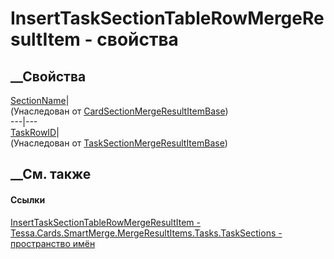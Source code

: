 # InsertTaskSectionTableRowMergeResultItem - свойства
##  __Свойства
[SectionName](P_Tessa_Cards_SmartMerge_MergeResultItems_CardSectionMergeResultItemBase_SectionName.htm)|  
(Унаследован от
[CardSectionMergeResultItemBase](T_Tessa_Cards_SmartMerge_MergeResultItems_CardSectionMergeResultItemBase.htm))  
---|---  
[TaskRowID](P_Tessa_Cards_SmartMerge_MergeResultItems_Tasks_TaskSections_TaskSectionMergeResultItemBase_TaskRowID.htm)|  
(Унаследован от
[TaskSectionMergeResultItemBase](T_Tessa_Cards_SmartMerge_MergeResultItems_Tasks_TaskSections_TaskSectionMergeResultItemBase.htm))  
##  __См. также
#### Ссылки
[InsertTaskSectionTableRowMergeResultItem -
](T_Tessa_Cards_SmartMerge_MergeResultItems_Tasks_TaskSections_InsertTaskSectionTableRowMergeResultItem.htm)
[Tessa.Cards.SmartMerge.MergeResultItems.Tasks.TaskSections - пространство
имён](N_Tessa_Cards_SmartMerge_MergeResultItems_Tasks_TaskSections.htm)
